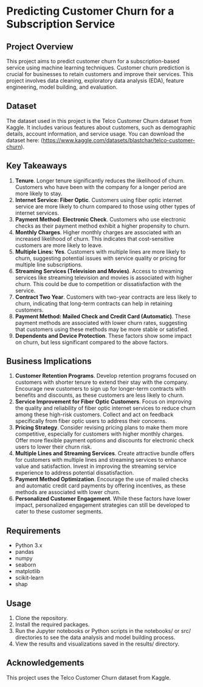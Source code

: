 # Predicting Customer Churn for a Subscription Service

## Project Overview

This project aims to predict customer churn for a subscription-based service using machine learning techniques. Customer churn prediction is crucial for businesses to retain customers and improve their services. This project involves data cleaning, exploratory data analysis (EDA), feature engineering, model building, and evaluation.

## Dataset

The dataset used in this project is the Telco Customer Churn dataset from Kaggle. It includes various features about customers, such as demographic details, account information, and service usage. You can download the dataset here: (https://www.kaggle.com/datasets/blastchar/telco-customer-churn).

## Key Takeaways

1. **Tenure**. Longer tenure significantly reduces the likelihood of churn. Customers who have been with the company for a longer period are more likely to stay.
2. **Internet Service: Fiber Optic**. Customers using fiber optic internet service are more likely to churn compared to those using other types of internet services.
3. **Payment Method: Electronic Check**. Customers who use electronic checks as their payment method exhibit a higher propensity to churn.
4. **Monthly Charges**. Higher monthly charges are associated with an increased likelihood of churn. This indicates that cost-sensitive customers are more likely to leave.
5. **Multiple Lines: Yes**. Customers with multiple lines are more likely to churn, suggesting potential issues with service quality or pricing for multiple line subscriptions.
6. **Streaming Services (Television and Movies)**. Access to streaming services like streaming television and movies is associated with higher churn. This could be due to competition or dissatisfaction with the service.
7. **Contract Two Year**. Customers with two-year contracts are less likely to churn, indicating that long-term contracts can help in retaining customers.
8. **Payment Method: Mailed Check and Credit Card (Automatic)**. These payment methods are associated with lower churn rates, suggesting that customers using these methods may be more stable or satisfied.
9. **Dependents and Device Protection**. These factors show some impact on churn, but less significant compared to the above factors.


## Business Implications

1. **Customer Retention Programs**. Develop retention programs focused on customers with shorter tenure to extend their stay with the company. Encourage new customers to sign up for longer-term contracts with benefits and discounts, as these customers are less likely to churn.
2. **Service Improvement for Fiber Optic Customers**. Focus on improving the quality and reliability of fiber optic internet services to reduce churn among these high-risk customers. Collect and act on feedback specifically from fiber optic users to address their concerns.
3. **Pricing Strategy**. Consider revising pricing plans to make them more competitive, especially for customers with higher monthly charges. Offer more flexible payment options and discounts for electronic check users to lower their churn risk.
4. **Multiple Lines and Streaming Services**. Create attractive bundle offers for customers with multiple lines and streaming services to enhance value and satisfaction. Invest in improving the streaming service experience to address potential dissatisfaction.
5. **Payment Method Optimization**. Encourage the use of mailed checks and automatic credit card payments by offering incentives, as these methods are associated with lower churn.
6. **Personalized Customer Engagement**. While these factors have lower impact, personalized engagement strategies can still be developed to cater to these customer segments.

## Requirements

- Python 3.x
- pandas
- numpy
- seaborn
- matplotlib
- scikit-learn
- shap

## Usage

1. Clone the repository.
2. Install the required packages.
3. Run the Jupyter notebooks or Python scripts in the notebooks/ or src/ directories to see the data analysis and model building process.
4. View the results and visualizations saved in the results/ directory.

## Acknowledgements

This project uses the Telco Customer Churn dataset from Kaggle.
